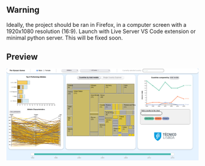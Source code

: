 ## Warning
Ideally, the project should be ran in Firefox, in a computer screen with a 1920x1080 resolution (16:9).
Launch with Live Server VS Code extension or minimal python server. 
This will be fixed soon.

## Preview
![Dashboard preview](dashboard_preview.png)




